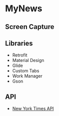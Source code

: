 # MyNews

## Screen Capture

## Libraries

- Retrofit
- Material Design
- Glide
- Custom Tabs
- Work Manager
- Gson

## API

- [New York Times API](https://developer.nytimes.com/)
